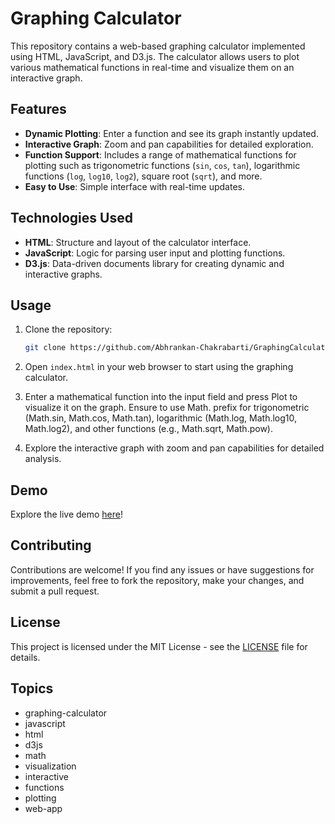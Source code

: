# Graphing Calculator

This repository contains a web-based graphing calculator implemented using HTML, JavaScript, and D3.js. The calculator allows users to plot various mathematical functions in real-time and visualize them on an interactive graph.

## Features

- **Dynamic Plotting**: Enter a function and see its graph instantly updated.
- **Interactive Graph**: Zoom and pan capabilities for detailed exploration.
- **Function Support**: Includes a range of mathematical functions for plotting such as trigonometric functions (`sin`, `cos`, `tan`), logarithmic functions (`log`, `log10`, `log2`), square root (`sqrt`), and more.
- **Easy to Use**: Simple interface with real-time updates.

## Technologies Used

- **HTML**: Structure and layout of the calculator interface.
- **JavaScript**: Logic for parsing user input and plotting functions.
- **D3.js**: Data-driven documents library for creating dynamic and interactive graphs.

## Usage

1. Clone the repository:

   ```bash
   git clone https://github.com/Abhrankan-Chakrabarti/GraphingCalculator.git
   ```

2. Open `index.html` in your web browser to start using the graphing calculator.

3. Enter a mathematical function into the input field and press Plot to visualize it on the graph. Ensure to use Math. prefix for trigonometric (Math.sin, Math.cos, Math.tan), logarithmic (Math.log, Math.log10, Math.log2), and other functions (e.g., Math.sqrt, Math.pow).

4. Explore the interactive graph with zoom and pan capabilities for detailed analysis.

## Demo

Explore the live demo [here](https://abhrankan-chakrabarti.github.io/GraphingCalculator/)!

## Contributing

Contributions are welcome! If you find any issues or have suggestions for improvements, feel free to fork the repository, make your changes, and submit a pull request.

## License

This project is licensed under the MIT License - see the [LICENSE](./LICENSE) file for details.

## Topics

- graphing-calculator
- javascript
- html
- d3js
- math
- visualization
- interactive
- functions
- plotting
- web-app